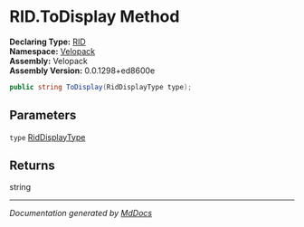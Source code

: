 ﻿<!--  
  <auto-generated>   
    The contents of this file were generated by a tool.  
    Changes to this file may be list if the file is regenerated  
  </auto-generated>   
-->

# RID.ToDisplay Method

**Declaring Type:** [RID](../index.md)  
**Namespace:** [Velopack](../../index.md)  
**Assembly:** Velopack  
**Assembly Version:** 0.0.1298+ed8600e

```csharp
public string ToDisplay(RidDisplayType type);
```

## Parameters

`type`  [RidDisplayType](../../RidDisplayType/index.md)

## Returns

string

___

*Documentation generated by [MdDocs](https://github.com/ap0llo/mddocs)*
